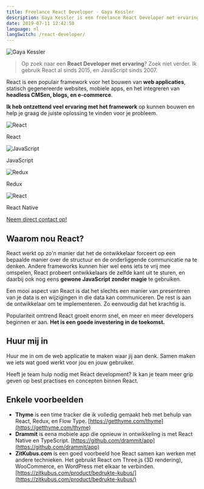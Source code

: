 ```yaml
---
title: Freelance React Developer - Gaya Kessler
description: Gaya Kessler is een freelance React Developer met ervaring. Zoek niet verder.
date: 2019-07-11 12:42:58
language: nl
langSwitch: /react-developer/
---
```


<img class="avatar" src="/images/avatar.jpg" alt="Gaya Kessler" title="Gaya Kessler" />

> Op zoek naar een **React Developer met ervaring**? Zoek niet verder. Ik gebruik React al sinds 2015, en JavaScript sinds 2007.

React is een populair framework voor het bouwen van **web applicaties**, statisch gegenereerde websites, mobiele apps, en het integreren van **headless CMSen, blogs, en e-commerce**.

**Ik heb ontzettend veel ervaring met het framework** op kunnen bouwen en help je graag de juiste oplossing te vinden voor je probleem.

<section class="experience">
  <div class="experience__item">
    <img src="/images/react-logo.svg" alt="React">
    <p>React</p>
  </div>
  <div class="experience__item">
    <img src="/images/js-logo.svg" alt="JavaScript">
    <p>JavaScript</p>
  </div>
  <div class="experience__item">
    <img src="/images/redux-logo.svg" alt="Redux">
    <p>Redux</p>
  </div>
  <div class="experience__item">
    <img src="/images/react-logo.svg" alt="React">
    <p>React Native</p>
  </div>
</section>

<section class="contact-now">
    <a class="contact-now__link" href="#contact">Neem direct contact op!</a>
</section>

## Waarom nou React?

React werkt op zo'n manier dat het de ontwikkelaar forceert op een bepaalde manier over de structuur en de onderliggende communicatie na te denken. Andere frameworks kunnen hier wel eens iets te vrij mee omspelen, React probeert ontwikkelaars de zelfde kant uit te sturen, en daarbij ook nog eens **gewone JavaScript zonder magie** te gebruiken.

Een mooi aspect van React is dat het slechts een manier van presenteren van je data is en wijzigingen in die data kan communiceren. De rest is aan de ontwikkelaar om te implementeren. Zo eenvoudig dat het krachtig is.

Populariteit omtrend React groeit enorm snel, en meer en meer developers beginnen er aan. **Het is een goede investering in de toekomst.**

## Huur mij in

Huur me in om de web applicatie te maken waar jij aan denk. Samen maken we iets wat goed werkt voor jou en jouw gebruiker.

Heeft je team hulp nodig met React development? Ik kan je team meer grip geven op best practises en concepten binnen React.

## Enkele voorbeelden

- **Thyme** is een time tracker die ik volledig gemaakt heb met behulp van React, Redux, en Flow Type.
  [https://getthyme.com/thyme](https://getthyme.com/thyme)
- **Drammit** is eena mobiele app die opnieuw in ontwikkeling is met React Native en TypeScript.
  [https://github.com/drammit/app](https://github.com/drammit/app)
- **ZitKubus.com** is een goed voorbeeld hoe React samen kan werken met andere technieken. Het gebruikt React om Three.js (3D rendering), WooCommerce, en WordPress met elkaar te verbinden.
  [https://zitkubus.com/product/bedrukte-kubus/](https://zitkubus.com/product/bedrukte-kubus/)
